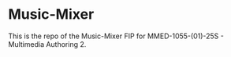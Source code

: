 # Music-Mixer
 This is the repo of the Music-Mixer FIP for MMED-1055-(01)-25S - Multimedia Authoring 2. 
